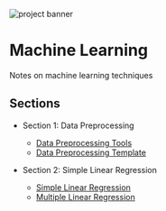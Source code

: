 ![project banner](https://project-banner.phamn23.repl.co/?title=Machine%20Learning&description=Notes%20on%20machine%20learning%20techniques&stack=python)

# Machine Learning
Notes on machine learning techniques

## Sections
* Section 1: Data Preprocessing
    * [Data Preprocessing Tools](/section_1/data_preprocessing_tools.ipynb)
    * [Data Preprocessing Template](/section_1/data_preprocessing_template.ipynb)

* Section 2: Simple Linear Regression
    * [Simple Linear Regression](/section_2/simple_linear_regression.ipynb)
    * [Multiple Linear Regression](/section_2/multiple_linear_regression.ipynb)